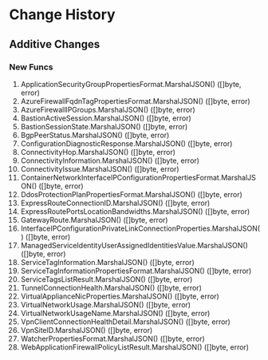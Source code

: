 # Change History

## Additive Changes

### New Funcs

1. ApplicationSecurityGroupPropertiesFormat.MarshalJSON() ([]byte, error)
1. AzureFirewallFqdnTagPropertiesFormat.MarshalJSON() ([]byte, error)
1. AzureFirewallIPGroups.MarshalJSON() ([]byte, error)
1. BastionActiveSession.MarshalJSON() ([]byte, error)
1. BastionSessionState.MarshalJSON() ([]byte, error)
1. BgpPeerStatus.MarshalJSON() ([]byte, error)
1. ConfigurationDiagnosticResponse.MarshalJSON() ([]byte, error)
1. ConnectivityHop.MarshalJSON() ([]byte, error)
1. ConnectivityInformation.MarshalJSON() ([]byte, error)
1. ConnectivityIssue.MarshalJSON() ([]byte, error)
1. ContainerNetworkInterfaceIPConfigurationPropertiesFormat.MarshalJSON() ([]byte, error)
1. DdosProtectionPlanPropertiesFormat.MarshalJSON() ([]byte, error)
1. ExpressRouteConnectionID.MarshalJSON() ([]byte, error)
1. ExpressRoutePortsLocationBandwidths.MarshalJSON() ([]byte, error)
1. GatewayRoute.MarshalJSON() ([]byte, error)
1. InterfaceIPConfigurationPrivateLinkConnectionProperties.MarshalJSON() ([]byte, error)
1. ManagedServiceIdentityUserAssignedIdentitiesValue.MarshalJSON() ([]byte, error)
1. ServiceTagInformation.MarshalJSON() ([]byte, error)
1. ServiceTagInformationPropertiesFormat.MarshalJSON() ([]byte, error)
1. ServiceTagsListResult.MarshalJSON() ([]byte, error)
1. TunnelConnectionHealth.MarshalJSON() ([]byte, error)
1. VirtualApplianceNicProperties.MarshalJSON() ([]byte, error)
1. VirtualNetworkUsage.MarshalJSON() ([]byte, error)
1. VirtualNetworkUsageName.MarshalJSON() ([]byte, error)
1. VpnClientConnectionHealthDetail.MarshalJSON() ([]byte, error)
1. VpnSiteID.MarshalJSON() ([]byte, error)
1. WatcherPropertiesFormat.MarshalJSON() ([]byte, error)
1. WebApplicationFirewallPolicyListResult.MarshalJSON() ([]byte, error)
